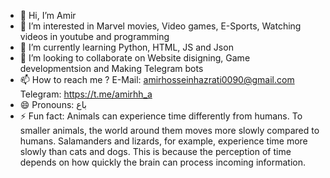 - 👋 Hi, I’m Amir
- 👀 I’m interested in Marvel movies, Video games, E-Sports, Watching videos in youtube and programming
- 🌱 I’m currently learning Python, HTML, JS and Json
- 💞️ I’m looking to collaborate on Website disigning, Game developmentsion and Making Telegram bots
- 📫 How to reach me ? E-Mail: amirhosseinhazrati0090@gmail.com Telegram: https://t.me/amirhh_a 
- 😄 Pronouns: باع
- ⚡ Fun fact: Animals can experience time differently from humans. To smaller animals, the world around them moves more slowly compared to humans. Salamanders and lizards, for example, experience time more slowly than cats and dogs. This is because the perception of time depends on how quickly the brain can process incoming information.

